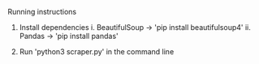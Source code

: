 Running instructions

1. Install dependencies
	i.	BeautifulSoup   		-> 'pip install beautifulsoup4'
	ii. 	Pandas				-> 'pip install pandas'
	
	
	
2. Run 'python3 scraper.py' in the command line
